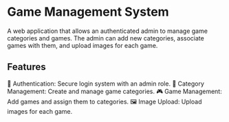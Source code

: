 ﻿# Game Management System
A web application that allows an authenticated admin to manage game categories and games. The admin can add new categories, associate games with them, and upload images for each game.
## Features
🔐 Authentication: Secure login system with an admin role.
📂 Category Management: Create and manage game categories.
🎮 Game Management: Add games and assign them to categories.
🖼️ Image Upload: Upload images for each game.
